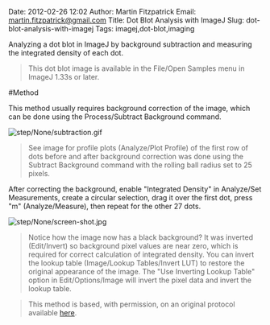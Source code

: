 Date: 2012-02-26 12:02
Author: Martin Fitzpatrick
Email: martin.fitzpatrick@gmail.com
Title: Dot Blot Analysis with ImageJ 
Slug: dot-blot-analysis-with-imagej
Tags: imagej,dot-blot,imaging

Analyzing a dot blot in ImageJ by background subtraction and measuring the integrated density of each dot. 




>This dot blot image is available in the File/Open Samples menu in ImageJ 1.33s or later.




#Method

This method usually requires background correction of the image, which can be done using the Process/Subtract Background command. 

![step/None/subtraction.gif](/images/step/None/subtraction.gif)


>See image for profile plots (Analyze/Plot Profile) of the first row of dots before and after background correction was done using the Subtract Background command with the rolling ball radius set to 25 pixels. 


After correcting the background, enable "Integrated Density" in Analyze/Set Measurements, create a circular selection, drag it over the first dot, press "m" (Analyze/Measure), then repeat for the other 27 dots. 

![step/None/screen-shot.jpg](/images/step/None/screen-shot.jpg)


>Notice how the image now has a black background? It was inverted (Edit/Invert) so background pixel values are near zero, which is required for correct calculation of integrated density. You can invert the lookup table (Image/Lookup Tables/Invert LUT) to restore the original appearance of the image. The "Use Inverting Lookup Table" option in Edit/Options/Image will invert the pixel data and invert the lookup table. 






>This method is based, with permission, on an original protocol available [here](http://rsbweb.nih.gov/ij/docs/examples/dot-blot/index.html).

